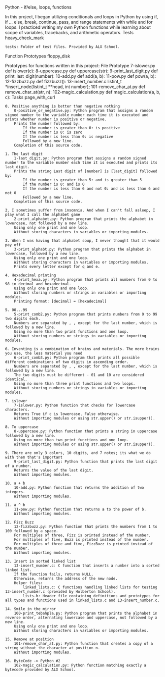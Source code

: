 Python - if/else, loops, functions

In this project, I began utilizing conditionals and loops in Python by using if, if ... else, break, continue, pass, and range statements with while and for loops. I practiced writing my own Python functions while learning about scope of variables, tracebacks, and arithmetic operators.
Tests heavy_check_mark

    tests: Folder of test files. Provided by ALX School.

Function Prototypes floppy_disk

Prototypes for functions written in this project:
File 	Prototype
7-islower.py 	def islower(c):
8-uppercase.py 	def uppercase(str):
9-print_last_digit.py 	def print_last_digit(number):
10-add.py 	def add(a, b):
11-pow.py 	def pow(a, b):
12-fizzbuzz.py 	def fizzbuzz():
13-insert_number.c 	listint_t *insert_node(listint_t **head, int number);
101-remove_char_at.py 	def remove_char_at(str, n):
102-magic_calculation.py 	def magic_calculation(a, b, c):
Tasks page_with_curl

    0. Positive anything is better than negative nothing
        0-positive_or_negative.py: Python program that assigns a random signed number to the variable number each time it is executed and prints whether number is positive or negative.
        Prints the number followed by:
            If the number is greater than 0: is positive
            If the number is 0: is zero
            If the number is less than 0: is negative
            Followed by a new line.
        Completion of this source code.

    1. The last digit
        1-last_digit.py: Python program that assigns a random signed number to the variable number each time it is executed and prints its last digit.
        Prints the string Last digit of [number] is [last_digit] followed by:
            If the number is greater than 5: and is greater than 5
            If the number is 0: and is 0
            If the number is less than 6 and not 0: and is less than 6 and not 0
            Followed by a new line.
        Completion of this source code.

    2. I sometimes suffer from insomnia. And when I can't fall asleep, I play what I call the alphabet game
        2-print_alphabet.py: Python program that prints the alphabet in lowercase, not followed by a new line.
        Using only one print and one loop.
        Without storing characters in variables or importing modules.

    3. When I was having that alphabet soup, I never thought that it would pay off
        3-print_alphabt.py: Python program that prints the alphabet in lowercase, followed by a new line.
        Using only one print and one loop.
        Without storing characters in variables or importing modules.
        Prints every letter except for q and e.

    4. Hexadecimal printing
        4-print_hexa.py: Python program that prints all numbers from 0 to 98 in decimal and hexadecimal.
        Using only one print and one loop.
        Without storing numbers or strings in variables or importing modules.
        Printing format: [decimal] = [hexadecimal]

    5. 00...99
        5-print_comb2.py: Python program that prints numbers from 0 to 99 two digits each.
        Numbers are separated by , , except for the last number, which is followed by a new line.
        Using no more than two print functions and one loop.
        Without storing numbers or strings in variables or importing modules.

    6. Inventing is a combination of brains and materials. The more brains you use, the less material you need
        6-print_comb3.py: Python program that prints all possible different combinations of two digits in ascending order.
        Numbers are separated by , , except for the last number, which is followed by a new line.
        The two digits must be different - 01 and 10 are considered identical.
        Using no more than three print functions and two loops.
        Without storing numbers or strings in variables or importing modules.

    7. islower
        7-islower.py: Python function that checks for lowercase characters.
        Returns True if c is lowercase, False otherwise.
        Without importing modules or using str.upper() or str.isupper().

    8. To uppercase
        8-uppercase.py: Python function that prints a string in uppercase followed by a new line.
        Using no more than two print functions and one loop.
        Without importing modules or using str.upper() or str.isupper().

    9. There are only 3 colors, 10 digits, and 7 notes; its what we do with them that's important
        9-print_last_digit.py: Python function that prints the last digit of a number.
        Returns the value of the last digit.
        Without importing modules.

    10. a + b
        10-add.py: Python function that returns the addition of two integers.
        Without importing modules.

    11. a ^ b
        11-pow.py: Python function that returns a to the power of b.
        Without importing modules.

    12. Fizz Buzz
        12-fizzbuzz.py: Python function that prints the numbers from 1 to 100 followed by a space.
        For multiples of three, Fizz is printed instead of the number.
        For multiples of five, Buzz is printed instead of the number.
        For multiples of three and five, FizzBuzz is printed instead of the number.
        Without importing modules.

    13. Insert in sorted linked list
        13-insert_number.c: C function that inserts a number into a sorted linked list.
        If the function fails, returns NULL.
        Otherwise, returns the address of the new node.
        Helper files:
            linked_lists.c: C functions handling linked lists for testing 13-insert_number.c (provided by Holberton School).
            lists.h: Header file containing definitions and prototypes for all types and functions used in linked_lists.c and 13-insert_number.c.

    14. Smile in the mirror
        100-print_tebahpla.py: Python program that prints the alphabet in reverse order, alternating lowercase and uppercase, not followed by a new line.
        Using only one print and one loop.
        Without storing characters in variables or importing modules.

    15. Remove at position
        101-remove_char_at.py: Python function that creates a copy of a string without the character at position n.
        Without importing modules.

    16. ByteCode -> Python #2
        102-magic_calculation.py: Python function matching exactly a bytecode provided by ALX School.

